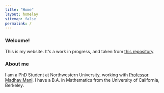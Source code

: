 ```yaml
---
title: "Home"
layout: homelay
sitemap: false
permalink: /
---
```


### Welcome!

This is my website. It's a work in progress, and taken from <a href="https://github.com/sbryngelson/academic-website-template" target="_blank">this repository</a>.

### About me

I am a PhD Student at Northwestern University, working with <a href="https://www.madhavmani.com/" target="_blank">Professor Madhav Mani</a>.  I have a B.A. in Mathematics from the University of California, Berkeley.
